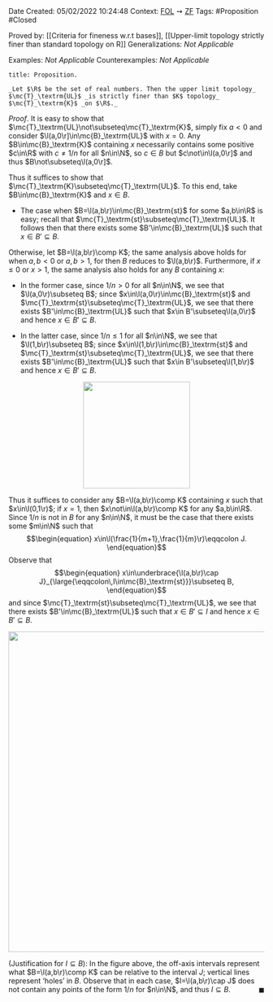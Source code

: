 <br />
<br />

Date Created: 05/02/2022 10:24:48
Context: [$\textrm{FOL}$](obsidian://open?file=First%20Order%20Logic)$\,\,\rightsquigarrow\,\,$[$\textrm{ZF}$](obsidian://open?file=Zermelo-Fraenkel%20Set%20Theory)
Tags: #Proposition #Closed 

Proved by: [[Criteria for fineness w.r.t bases]], [[Upper-limit topology strictly finer than standard topology on R]]
Generalizations: _Not Applicable_

Examples: _Not Applicable_
Counterexamples: _Not Applicable_

``` ad-Proposition
title: Proposition.

_Let $\R$ be the set of real numbers. Then the upper limit topology_ $\mc{T}_\textrm{UL}$ _is strictly finer than $K$ topology_ $\mc{T}_\textrm{K}$ _on $\R$._

```

_Proof_. It is easy to show that $\mc{T}_\textrm{UL}\not\subseteq\mc{T}_\textrm{K}$, simply fix $a<0$ and consider $\l(a,0\r]\in\mc{B}_\textrm{UL}$ with $x=0$. Any $B\in\mc{B}_\textrm{K}$ containing $x$ necessarily contains some positive $c\in\R$ with $c\neq1/n$ for all $n\in\N$, so $c\in B$ but $c\not\in\l(a,0\r]$ and thus $B\not\subseteq\l(a,0\r]$.

Thus it suffices to show that $\mc{T}_\textrm{K}\subseteq\mc{T}_\textrm{UL}$. To this end, take $B\in\mc{B}_\textrm{K}$ and $x\in B$.
* The case when $B=\l(a,b\r)\in\mc{B}_\textrm{st}$ for some $a,b\in\R$ is easy; recall that $\mc{T}_\textrm{st}\subseteq\mc{T}_\textrm{UL}$. It follows then that there exists some $B'\in\mc{B}_\textrm{UL}$ such that $x\in B'\subseteq B$.

Otherwise, let $B=\l(a,b\r)\comp K$; the same analysis above holds for when $a,b<0$ or $a,b>1$, for then $B$ reduces to $\l(a,b\r)$. Furthermore, if $x\leq0$ or $x>1$, the same analysis also holds for any $B$ containing $x$:
* In the former case, since $1/n>0$ for all $n\in\N$, we see that $\l(a,0\r)\subseteq B$; since $x\in\l(a,0\r)\in\mc{B}_\textrm{st}$ and $\mc{T}_\textrm{st}\subseteq\mc{T}_\textrm{UL}$, we see that there exists $B'\in\mc{B}_\textrm{UL}$ such that $x\in B'\subseteq\l(a,0\r)$ and hence $x\in B'\subseteq B$.

* In the latter case, since $1/n\leq1$ for all $n\in\N$, we see that $\l(1,b\r)\subseteq B$; since $x\in\l(1,b\r)\in\mc{B}_\textrm{st}$ and $\mc{T}_\textrm{st}\subseteq\mc{T}_\textrm{UL}$, we see that there exists $B'\in\mc{B}_\textrm{UL}$ such that $x\in B'\subseteq\l(1,b\r)$ and hence $x\in B'\subseteq B$.

<center><img src="https://raw.githubusercontent.com/zhaoshenzhai/MathWiki/master/Images/09-02-2022_190923/image.svg", width=210></center>

Thus it suffices to consider any $B=\l(a,b\r)\comp K$ containing $x$ such that $x\in\l(0,1\r)$; if $x=1$, then $x\not\in\l(a,b\r)\comp K$ for any $a,b\in\R$. Since $1/n$ is not in $B$ for any $n\in\N$, it must be the case that there exists some $m\in\N$ such that
$$\begin{equation}
    x\in\l(\frac{1}{m+1},\frac{1}{m}\r)\eqqcolon J.
\end{equation}$$
Observe that
$$\begin{equation}
    x\in\underbrace{\l(a,b\r)\cap J}_{\large{\eqqcolon\,I\in\mc{B}_\textrm{st}}}\subseteq B,
\end{equation}$$
and since $\mc{T}_\textrm{st}\subseteq\mc{T}_\textrm{UL}$, we see that there exists $B'\in\mc{B}_\textrm{UL}$ such that $x\in B'\subseteq I$ and hence $x\in B'\subseteq B$.

<center><img src="https://raw.githubusercontent.com/zhaoshenzhai/MathWiki/master/Images/09-02-2022_182331/image.svg", width=630></center>

(Justification for $I\subseteq B$): In the figure above, the off-axis intervals represent what $B=\l(a,b\r)\comp K$ can be relative to the interval $J$; vertical lines represent $\textrm{`}$holes$\textrm{'}$ in $B$. Observe that in each case, $I=\l(a,b\r)\cap J$ does not contain any points of the form $1/n$ for $n\in\N$, and thus $I\subseteq B$.<span style="float:right;">$\blacksquare$</span>
